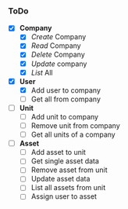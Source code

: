 ### ToDo

- [x] **Company**
  - [x] *Create* Company
  - [x] *Read* Company
  - [x] *Delete* Company
  - [x] *Update* company
  - [x] *List* All
- [x] **User**
  - [x] Add user to company
  - [ ] Get all from company
- [ ] **Unit**
  - [ ] Add unit to company
  - [ ] Remove unit from company
  - [ ] Get all units of a company
- [ ] **Asset**
  - [ ] Add asset to unit
  - [ ] Get single asset data
  - [ ] Remove asset from unit
  - [ ] Update asset data
  - [ ] List all assets from unit
  - [ ] Assign user to asset
